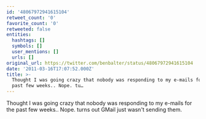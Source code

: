 ```yaml
---
id: '48067972941615104'
retweet_count: '0'
favorite_count: '0'
retweeted: false
entities:
  hashtags: []
  symbols: []
  user_mentions: []
  urls: []
original_url: https://twitter.com/benbalter/status/48067972941615104
date: '2011-03-16T17:07:52.000Z'
title: >-
  Thought I was going crazy that nobody was responding to my e-mails for the
  past few weeks.. Nope. tu…
---
```


Thought I was going crazy that nobody was responding to my e-mails for the past few weeks.. Nope. turns out GMail just wasn't sending them.